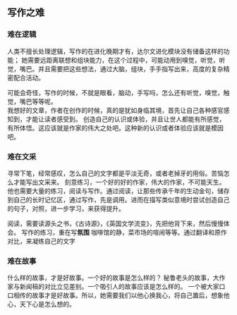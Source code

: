 ## 写作之难

### 难在逻辑

人类不擅长处理逻辑，写作的在进化晚期才有，达尔文进化模块没有储备这样的功能；
她需要远距离联想和组块能力，在这个过程中，可能动用到嗅觉，听觉，听觉，嘴巴。并且需要把这些想法，通过大脑，组块，手手指写出来，高度的复杂精密配合活动。

可能会奇怪，写作的时候，不就是眼看，脑动，手写吗，怎么还有听觉，嗅觉，触觉，嘴巴等等呢。  
我想好的文章，作者在创作的时候，真的是犹如身临其境，首先让自己各种感官感知到，才能让读者感受到。
创造自己的认识或体验，并且让世人都能有所感觉，有所体悟。这应该就是作家的伟大之处吧。这种新的认识或者体验应该就是模因吧。


### 难在文采
寻常下笔，经常感叹，怎么自己的文字都是平淡无奇，或者老掉牙的用俗。苦恼怎么才能写出文采来。 
刻意练习，一个好的好的作家，伟大的作家，不可能天生。他也需要大量的练习，阅读与写作。通过阅读，让那些传承千年的生动金句，储存到自己的长时记忆区，通过写作，先是调用。进而在描写类似意境时尝试创造自己的句子，对照，进一步学习，来获得提升。

阅读，需要读源头之书，《古诗源》，《英国文学流变》，先把他背下来，然后慢慢体会。
写作的练习，重在写**氛围** 咖啡馆的静，菜市场的喧闹等等。通过翻译和原作对比，来凝练自己的文字


### 难在故事

什么样的故事，才是好故事。一个好的故事是怎么样的？
秘鲁老头的故事，大作家与新闻稿的对比立见差别。一个吸引人的故事应该是怎么样的。
一个被大家口口相传的故事才是好故事。所以，她需要我们以他心换我心，将自己置后，想象他心，天下心是怎么想的。

